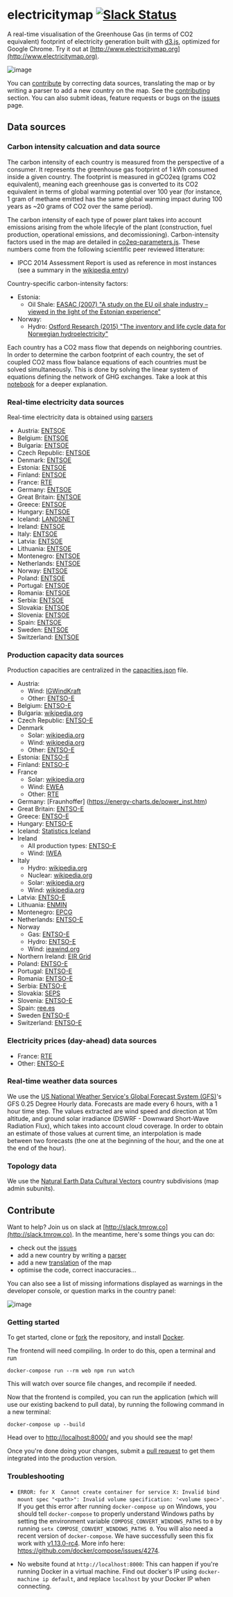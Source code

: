 # electricitymap [![Slack Status](http://slack.tmrow.co/badge.svg)](http://slack.tmrow.co)
 
A real-time visualisation of the Greenhouse Gas (in terms of CO2 equivalent) footprint of electricity generation built with [d3.js](https://d3js.org/), optimized for Google Chrome. Try it out at [http://www.electricitymap.org](http://www.electricitymap.org).


![image](https://cloud.githubusercontent.com/assets/1655848/20340757/5ada5cf6-abe3-11e6-97c4-e68929b8a135.png)

You can [contribute](#contribute) by correcting data sources, translating the map or by writing a parser to add a new country on the map. See the [contributing](#contribute) section.
You can also submit ideas, feature requests or bugs on the [issues](https://github.com/corradio/electricitymap/issues) page.


## Data sources

### Carbon intensity calcuation and data source
The carbon intensity of each country is measured from the perspective of a consumer. It represents the greenhouse gas footprint of 1 kWh consumed inside a given country. The footprint is measured in gCO2eq (grams CO2 equivalent), meaning each greenhouse gas is converted to its CO2 equivalent in terms of global warming potential over 100 year (for instance, 1 gram of methane emitted has the same global warming impact during 100 years as ~20 grams of CO2 over the same period).

The carbon intensity of each type of power plant takes into account emissions arising from the whole lifecyle of the plant (construction, fuel production, operational emissions, and decomissioning). Carbon-intensity factors used in the map are detailed in [co2eq-parameters.js](https://github.com/corradio/electricitymap/blob/master/shared/co2eq_parameters.js). These numbers come from the following scientific peer reviewed litterature: 
- IPCC 2014 Assessment Report is used as reference in most instances (see a summary in the [wikipedia entry](https://en.wikipedia.org/wiki/Life-cycle_greenhouse-gas_emissions_of_energy_sources#2014_IPCC.2C_Global_warming_potential_of_selected_electricity_sources))

Country-specific carbon-intensity factors:
- Estonia:
  - Oil Shale: [EASAC (2007) "A study on the EU oil shale industry – viewed in the light of the Estonian experience"](www.easac.eu/fileadmin/PDF_s/reports_statements/Study.pdf)
- Norway:
  - Hydro: [Ostford Research (2015) "The inventory and life cycle data for Norwegian hydroelectricity"](http://ostfoldforskning.no/en/publications/Publication/?id=1236)

Each country has a CO2 mass flow that depends on neighboring countries. In order to determine the carbon footprint of each country, the set of coupled CO2 mass flow balance equations of each countries must be solved simultaneously. This is done by solving the linear system of equations defining the network of GHG exchanges. Take a look at this [notebook](https://github.com/corradio/electricitymap/blob/master/CO2eq%20Model%20Explanation.ipynb) for a deeper explanation.


### Real-time electricity data sources
Real-time electricity data is obtained using [parsers](https://github.com/corradio/electricitymap/tree/master/parsers)

- Austria: [ENTSOE](https://transparency.entsoe.eu/content/static_content/Static%20content/web%20api/Guide.html)
- Belgium: [ENTSOE](https://transparency.entsoe.eu/content/static_content/Static%20content/web%20api/Guide.html)
- Bulgaria: [ENTSOE](https://transparency.entsoe.eu/content/static_content/Static%20content/web%20api/Guide.html)
- Czech Republic: [ENTSOE](https://transparency.entsoe.eu/content/static_content/Static%20content/web%20api/Guide.html)
- Denmark: [ENTSOE](https://transparency.entsoe.eu/content/static_content/Static%20content/web%20api/Guide.html)
- Estonia: [ENTSOE](https://transparency.entsoe.eu/content/static_content/Static%20content/web%20api/Guide.html)
- Finland: [ENTSOE](https://transparency.entsoe.eu/content/static_content/Static%20content/web%20api/Guide.html)
- France: [RTE](http://www.rte-france.com/en/eco2mix/eco2mix-mix-energetique-en)
- Germany: [ENTSOE](https://transparency.entsoe.eu/content/static_content/Static%20content/web%20api/Guide.html)
- Great Britain: [ENTSOE](https://transparency.entsoe.eu/content/static_content/Static%20content/web%20api/Guide.html)
- Greece: [ENTSOE](https://transparency.entsoe.eu/content/static_content/Static%20content/web%20api/Guide.html)
- Hungary: [ENTSOE](https://transparency.entsoe.eu/content/static_content/Static%20content/web%20api/Guide.html)
- Iceland: [LANDSNET](http://amper.landsnet.is/MapData/api/measurements)
- Ireland: [ENTSOE](https://transparency.entsoe.eu/content/static_content/Static%20content/web%20api/Guide.html)
- Italy: [ENTSOE](https://transparency.entsoe.eu/content/static_content/Static%20content/web%20api/Guide.html)
- Latvia: [ENTSOE](https://transparency.entsoe.eu/content/static_content/Static%20content/web%20api/Guide.html)
- Lithuania: [ENTSOE](https://transparency.entsoe.eu/content/static_content/Static%20content/web%20api/Guide.html)
- Montenegro: [ENTSOE](https://transparency.entsoe.eu/content/static_content/Static%20content/web%20api/Guide.html)
- Netherlands: [ENTSOE](https://transparency.entsoe.eu/content/static_content/Static%20content/web%20api/Guide.html)
- Norway: [ENTSOE](https://transparency.entsoe.eu/content/static_content/Static%20content/web%20api/Guide.html)
- Poland: [ENTSOE](https://transparency.entsoe.eu/content/static_content/Static%20content/web%20api/Guide.html)
- Portugal: [ENTSOE](https://transparency.entsoe.eu/content/static_content/Static%20content/web%20api/Guide.html)
- Romania: [ENTSOE](https://transparency.entsoe.eu/content/static_content/Static%20content/web%20api/Guide.html)
- Serbia: [ENTSOE](https://transparency.entsoe.eu/content/static_content/Static%20content/web%20api/Guide.html)
- Slovakia: [ENTSOE](https://transparency.entsoe.eu/content/static_content/Static%20content/web%20api/Guide.html)
- Slovenia: [ENTSOE](https://transparency.entsoe.eu/content/static_content/Static%20content/web%20api/Guide.html)
- Spain: [ENTSOE](https://transparency.entsoe.eu/content/static_content/Static%20content/web%20api/Guide.html)
- Sweden: [ENTSOE](https://transparency.entsoe.eu/content/static_content/Static%20content/web%20api/Guide.html)
- Switzerland: [ENTSOE](https://transparency.entsoe.eu/content/static_content/Static%20content/web%20api/Guide.html)

### Production capacity data sources
Production capacities are centralized in the [capacities.json](https://github.com/corradio/electricitymap/blob/master/web/app/configs/capacities.json) file.

- Austria: 
  - Wind: [IGWindKraft](https://www.igwindkraft.at)
  - Other: [ENTSO-E](https://transparency.entsoe.eu/generation/r2/installedGenerationCapacityAggregation/show)
- Belgium: [ENTSO-E](https://transparency.entsoe.eu/generation/r2/installedGenerationCapacityAggregation/show)
- Bulgaria: [wikipedia.org](https://en.wikipedia.org/wiki/Energy_in_Bulgaria)
- Czech Republic: [ENTSO-E](https://transparency.entsoe.eu/generation/r2/installedGenerationCapacityAggregation/show)
- Denmark
  - Solar: [wikipedia.org](https://en.wikipedia.org/wiki/Solar_power_in_Denmark)
  - Wind: [wikipedia.org](https://en.wikipedia.org/wiki/Wind_power_in_Denmark#Capacities_and_production)
  - Other: [ENTSO-E](https://transparency.entsoe.eu/generation/r2/installedGenerationCapacityAggregation/show)
- Estonia: [ENTSO-E](https://transparency.entsoe.eu/generation/r2/installedGenerationCapacityAggregation/show)
- Finland: [ENTSO-E](https://transparency.entsoe.eu/generation/r2/installedGenerationCapacityAggregation/show)
- France
  - Solar: [wikipedia.org](https://en.wikipedia.org/wiki/Solar_power_by_country)
  - Wind: [EWEA](http://www.ewea.org/fileadmin/files/library/publications/statistics/EWEA-Annual-Statistics-2015.pdf)
  - Other: [RTE](http://clients.rte-france.com/lang/an/visiteurs/vie/prod/parc_reference.jsp)
- Germany: [Fraunhoffer] (https://energy-charts.de/power_inst.htm)
- Great Britain: [ENTSO-E](https://transparency.entsoe.eu/generation/r2/installedGenerationCapacityAggregation/show)
- Greece: [ENTSO-E](https://transparency.entsoe.eu/generation/r2/installedGenerationCapacityAggregation/show)
- Hungary: [ENTSO-E](https://transparency.entsoe.eu/generation/r2/installedGenerationCapacityAggregation/show)
- Iceland: [Statistics Iceland](http://px.hagstofa.is/pxen/pxweb/en/Atvinnuvegir/Atvinnuvegir__orkumal/IDN02101.px)
- Ireland
  - All production types: [ENTSO-E](https://transparency.entsoe.eu/generation/r2/installedGenerationCapacityAggregation/show)
  - Wind: [IWEA](http://www.iwea.com/index.cfm/page/windenergyfaqs?#q21)
- Italy
  - Hydro: [wikipedia.org](https://en.wikipedia.org/wiki/Electricity_sector_in_Italy)
  - Nuclear: [wikipedia.org](https://en.wikipedia.org/wiki/Electricity_sector_in_Italy)
  - Solar: [wikipedia.org](https://en.wikipedia.org/wiki/Electricity_sector_in_Italy)
  - Wind: [wikipedia.org](https://en.wikipedia.org/wiki/Electricity_sector_in_Italy)
- Latvia: [ENTSO-E](https://transparency.entsoe.eu/generation/r2/installedGenerationCapacityAggregation/show)
- Lithuania: [ENMIN](https://enmin.lrv.lt/en/sectoral-policy/renewable-energy-sources)
- Montenegro: [EPCG](http://www.epcg.com/en/about-us/production-facilities)
- Netherlands: [ENTSO-E](https://transparency.entsoe.eu/generation/r2/installedGenerationCapacityAggregation/show)
- Norway
  - Gas: [ENTSO-E](https://transparency.entsoe.eu/generation/r2/installedGenerationCapacityAggregation/show)
  - Hydro: [ENTSO-E](https://transparency.entsoe.eu/generation/r2/installedGenerationCapacityAggregation/show)
  - Wind: [ieawind.org](http://www.ieawind.org/countries/norway.html)  
- Northern Ireland: [EIR Grid](http://www.eirgridgroup.com/site-files/library/EirGrid/Generation_Capacity_Statement_20162025_FINAL.pdf)
- Poland: [ENTSO-E](https://transparency.entsoe.eu/generation/r2/installedGenerationCapacityAggregation/show)
- Portugal: [ENTSO-E](https://transparency.entsoe.eu/generation/r2/installedGenerationCapacityAggregation/show)
- Romania: [ENTSO-E](https://transparency.entsoe.eu/generation/r2/installedGenerationCapacityAggregation/show)
- Serbia: [ENTSO-E](https://transparency.entsoe.eu/generation/r2/installedGenerationCapacityAggregation/show)
- Slovakia: [SEPS](https://www.sepsas.sk/Dokumenty/RocenkySed/ROCENKA_SED_2015.pdf)
- Slovenia: [ENTSO-E](https://transparency.entsoe.eu/generation/r2/installedGenerationCapacityAggregation/show)
- Spain: [ree.es](http://www.ree.es/sites/default/files/downloadable/preliminary_report_2014.pdf)
- Sweden [ENTSO-E](https://transparency.entsoe.eu/generation/r2/installedGenerationCapacityAggregation/show)
- Switzerland: [ENTSO-E](https://transparency.entsoe.eu/generation/r2/installedGenerationCapacityAggregation/show)

### Electricity prices (day-ahead) data sources
- France: [RTE](http://www.rte-france.com/en/eco2mix/eco2mix-mix-energetique-en)
- Other: [ENTSO-E](https://transparency.entsoe.eu/transmission-domain/r2/dayAheadPrices/show)

### Real-time weather data sources
We use the [US National Weather Service's Global Forecast System (GFS)](http://nomads.ncep.noaa.gov/)'s GFS 0.25 Degree Hourly data.
Forecasts are made every 6 hours, with a 1 hour time step.
The values extracted are wind speed and direction at 10m altitude, and ground solar irradiance (DSWRF - Downward Short-Wave Radiation Flux), which takes into account cloud coverage.
In order to obtain an estimate of those values at current time, an interpolation is made between two forecasts (the one at the beginning of the hour, and the one at the end of the hour).


### Topology data
We use the [Natural Earth Data Cultural Vectors](http://www.naturalearthdata.com/downloads/10m-cultural-vectors/) country subdivisions (map admin subunits).


## Contribute
Want to help? Join us on slack at [http://slack.tmrow.co](http://slack.tmrow.co).
In the meantime, here's some things you can do:
- check out the [issues](https://github.com/corradio/electricitymap/issues)
- add a new country by writing a [parser](https://github.com/corradio/electricitymap/tree/master/parsers)
- add a new [translation](https://github.com/corradio/electricitymap/tree/master/web/locales) of the map
- optimise the code, correct inaccuracies...

You can also see a list of missing informations displayed as warnings in the developer console, or question marks in the country panel:

![image](https://cloud.githubusercontent.com/assets/1655848/16256617/9c5872fc-3853-11e6-8c84-f562679086f3.png)

### Getting started
To get started, clone or [fork](https://help.github.com/articles/fork-a-repo/) the repository, and install [Docker](https://docs.docker.com/engine/installation/). 

The frontend will need compiling. In order to do this, open a terminal and run
```
docker-compose run --rm web npm run watch
```
This will watch over source file changes, and recompile if needed.

Now that the frontend is compiled, you can run the application (which will use our existing backend to pull data), by running the following command in a new terminal:
```
docker-compose up --build
```

Head over to [http://localhost:8000/](http://localhost:8000/) and you should see the map!

Once you're done doing your changes, submit a [pull request](https://help.github.com/articles/using-pull-requests/) to get them integrated into the production version.

### Troubleshooting

- `ERROR: for X  Cannot create container for service X: Invalid bind mount spec "<path>": Invalid volume specification: '<volume spec>'`. If you get this error after running `docker-compose up` on Windows, you should tell `docker-compose` to properly understand Windows paths by setting the environment variable `COMPOSE_CONVERT_WINDOWS_PATHS` to `0` by running `setx COMPOSE_CONVERT_WINDOWS_PATHS 0`. You will also need a recent version of `docker-compose`. We have successfully seen this fix work with [v1.13.0-rc4](https://github.com/docker/toolbox/releases/tag/v1.13.0-rc4). More info here: https://github.com/docker/compose/issues/4274.

- No website found at `http://localhost:8000`: This can happen if you're running Docker in a virtual machine. Find out docker's IP using `docker-machine ip default`, and replace `localhost` by your Docker IP when connecting.
